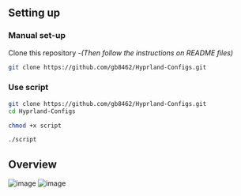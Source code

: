 ## Setting up

### Manual set-up
Clone this repository -_(Then follow the instructions on README files)_
```bash
git clone https://github.com/gb8462/Hyprland-Configs.git
```

### Use script

```bash
git clone https://github.com/gb8462/Hyprland-Configs.git
cd Hyprland-Configs
```

```bash
chmod +x script
```

```bash
./script
```

## Overview

![image](https://github.com/user-attachments/assets/ef27afce-be0c-42c2-abad-e6071efe3da2)
![image](https://github.com/user-attachments/assets/a0bb972d-c628-42f6-842a-45b61f2b20b7)

